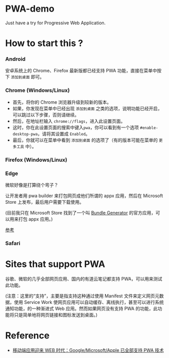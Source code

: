 # PWA-demo

Just have a try for Progressive Web Application.


# How to start this ?

### Android

安卓系统上的 Chrome、Firefox 最新版都已经支持 PWA 功能，直接在菜单中按下 `添加到桌面` 即可。

### Chrome (Windows/Linux)

- 首先，将你的 Chrome 浏览器升级到较新的版本。
- 如果，你发现在菜单中已经出现 `添加到桌面` 之类的选项，说明功能已经开启，可以跳过以下步骤，否则请继续。
- 然后，在地址栏输入 `chrome://flags`，进入此设置页面。
- 这时，你在此设置页面的搜索中键入`pwa`，你可以看到有一个选项 `#enable-desktop-pwa`，请将其设置成 `Enabled`。
- 最后，你就可以在菜单中看到 `添加到桌面` 的选项了（有的版本可能在菜单的 `更多工具` 中）。

### Firefox (Windows/Linux)

### Edge

微软好像是打算绕个弯子？

让开发者用 pwa builder 来打包网页成他们所谓的 appx 应用，然后在 Microsoft Store 上发布，最后用户需要下载使用。

(目前我只在 Microsoft Store 找到了一个叫 [Bundle Generator](https://www.microsoft.com/zh-cn/store/p/bundle-generator/9nblggh43pmq) 的官方应用，可以用来打包 appx 应用。)

[参考](https://blogs.windows.com/msedgedev/2018/02/06/welcoming-progressive-web-apps-edge-windows-10/#uifT4al7ZkQgfuHf.97)

### Safari


# Sites that support PWA

谷歌、微软的几乎全部网页应用、国内的有道云笔记都支持 PWA，可以用来测试此功能。

(注意：这里的“支持”，主要是指支持这种通过使用 Manifest 文件来定义网页元数据，使用 Service Work 使网页应用可以自动缓存、离线执行，甚至可以进行系统通知功能，的一种渐进式 Web 应用。然而如果网页没有支持 PWA 的功能，此功能将只是简单地将网页链接和图标发送到桌面。)


# Reference

- [移动端应用迎来 WEB 时代：Google/Microsoft/Apple 已全部支持 PWA 技术](https://zhuanlan.zhihu.com/p/34247322)
